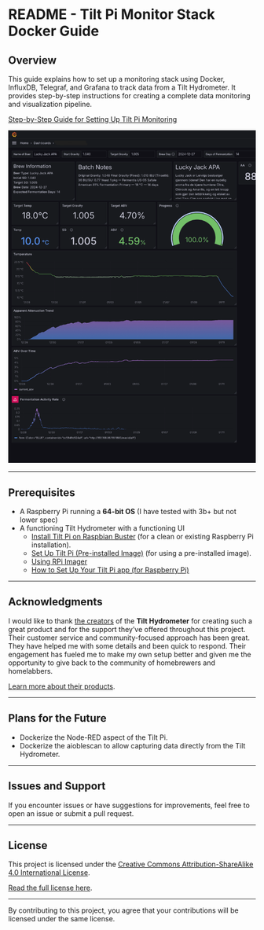# README - Tilt Pi Monitor Stack Docker Guide

## Overview
This guide explains how to set up a monitoring stack using Docker, InfluxDB, Telegraf, and Grafana to track data from a Tilt Hydrometer. It provides step-by-step instructions for creating a complete data monitoring and visualization pipeline.

[Step-by-Step Guide for Setting Up Tilt Pi Monitoring](tilt-pi-monitor-stack-docker-guide.md)


![Example Dashboard](/blog-post-images/img_8.png)

---

## Prerequisites
- A Raspberry Pi running a **64-bit OS** (I have tested with 3b+ but not lower spec)
- A functioning Tilt Hydrometer with a functioning UI
    - [Install Tilt Pi on Raspbian Buster](https://tilthydrometer.com/blogs/news/install-tilt-pi-on-raspbian-buster-compatible-with-all-rpi-models-including-rpi-4) (for a clean or existing Raspberry Pi installation).
    - [Set Up Tilt Pi (Pre-installed Image)](https://tilthydrometer.com/blogs/news/how-to-set-up-tilt-pi-part-1) (for using a pre-installed image).
    - [Using RPi Imager](https://www.youtube.com/watch?v=9xwI5jm2fsY)
    - [How to Set Up Your Tilt Pi app (for Raspberry Pi)](https://www.youtube.com/watch?v=lapJqK-IeiA)

---

## Acknowledgments

I would like to thank [the creators](https://tilthydrometer.com/pages/about-us) of the **Tilt Hydrometer** for creating such a great product and for the support they’ve offered throughout this project. Their customer service and community-focused approach has been great. They have helped me with some details and been quick to respond. Their engagement has fueled me to make my own setup better and given me the opportunity to give back to the community of homebrewers and homelabbers.

[Learn more about their products](https://tilthydrometer.com).

---

## Plans for the Future

- Dockerize the Node-RED aspect of the Tilt Pi.
- Dockerize the aioblescan to allow capturing data directly from the Tilt Hydrometer.

---

## Issues and Support
If you encounter issues or have suggestions for improvements, feel free to open an issue or submit a pull request.

---
## License

This project is licensed under the [Creative Commons Attribution-ShareAlike 4.0 International License](LICENSE.md).


[Read the full license here](https://creativecommons.org/licenses/by-sa/4.0/).

---

By contributing to this project, you agree that your contributions will be licensed under the same license.

